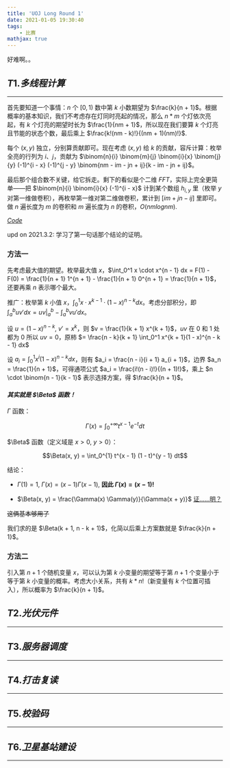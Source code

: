```yaml
---
title: 'UOJ Long Round 1'
date: 2021-01-05 19:30:40
tags: 
    - 比赛
mathjax: true
---
```


好难啊。。

## $T1. 多线程计算$
---

首先要知道一个事情：$n$ 个 $[0, 1)$ 数中第 $k$ 小数期望为 $\frac{k}{n + 1}$。根据概率的基本知识，我们不考虑存在灯同时亮起的情况，那么 $n * m$ 个灯依次亮起，有 $k$ 个灯亮的期望时长为 $\frac{1}{nm + 1}$，所以现在我们要算 $k$ 个灯亮且节能的状态个数，最后乘上 $\frac{k!(nm - k)!}{(nm + 1)(nm)!}$.

每个 $(x, y)$ 独立，分别算贡献即可。现在考虑 $(x, y)$ 给 $k$ 的贡献，容斥计算：枚举全亮的行列为 $i$、$j$，贡献为 $\binom{n}{i} \binom{m}{j} \binom{i}{x} \binom{j}{y} (-1)^{i - x} (-1)^{j - y} \binom{nm - im - jn + ij}{k - im - jn + ij}$。

最后那个组合数不关键，给它拆走。剩下的看似是个二维 $FFT$，实际上完全更简单——把 $\binom{n}{i} \binom{i}{x} (-1)^{i - x}$ 计到某个数组 $h_{i, y}$ 里（枚举 $y$ 对第一维做卷积），再枚举第一维对第二维做卷积，累计到 $[im + jn - ij]$ 里即可。做 $n$ 遍长度为 $m$ 的卷积和 $m$ 遍长度为 $n$ 的卷积，$O(nmlognm)$.

[$Code$](https://uoj.ac/submission/446428)

upd on 2021.3.2:
学习了第一句话那个结论的证明。

### 方法一

先考虑最大值的期望。枚举最大值 $x$，$\int_0^1 x \cdot x^{n - 1} dx = F(1) - F(0) = \frac{1}{n + 1} 1^{n + 1} - \frac{1}{n + 1} 0^{n + 1} = \frac{1}{n + 1}$，还要再乘 $n$ 表示哪个最大。

推广：枚举第 $k$ 小值 $x$，$\int_0^1 x \cdot x^{k - 1} \cdot (1 - x)^{n - k} dx$。考虑分部积分，即 $\int_a^b uv' dx = uv|_a^b - \int_a^b vu' dx$。

设 $u = (1 - x)^{n - k}$, $v' = x^k$，则 $v = \frac{1}{k + 1} x^{k + 1}$，$uv$ 在 $0$ 和 $1$ 处都为 $0$ 所以 $uv = 0$，原柿 $= \frac{n - k}{k + 1} \int_0^1 x^{k + 1}(1 - x)^{n - k - 1} dx$

设 $a_i = \int_0^1 x^i(1 - x)^{n - k} dx$，则有 $a_i = \frac{n - i}{i + 1} a_{i + 1}$，边界 $a_n = \frac{1}{n + 1}$，可得通项公式 $a_i = \frac{i!(n - i)!}{(n + 1)!}$，乘上 $n \cdot \binom{n - 1}{k - 1}$ 表示选择方案，得 $\frac{k}{n + 1}$。

#### *其实就是 $\Beta$ 函数！*

$\Gamma$ 函数：

$$\Gamma(x) = \int_0^{+\infty} t^{x - 1} e^{-t} dt$$

$\Beta$ 函数（定义域是 $x > 0$, $y > 0$）：

$$\Beta(x, y) = \int_0^{1} t^{x - 1} (1 - t)^{y - 1} dt$$

结论：

- $\Gamma(1) = 1$, $\Gamma(x) = (x - 1) \Gamma(x - 1)$, **因此 $\Gamma(x) = (x - 1)!$**

- $\Beta(x, y) = \frac{\Gamma(x) \Gamma(y)}{\Gamma(x + y)}$ [证……明？](https://blog.csdn.net/xhf0374/article/details/53946146)

~~这俩基本够用了~~

我们求的是 $\Beta(k + 1, n - k + 1)$，化简以后乘上方案数就是 $\frac{k}{n + 1}$。

### 方法二

引入第 $n + 1$ 个随机变量 $x$，可以认为第 $k$ 小变量的期望等于第 $n + 1$ 个变量小于等于第 $k$ 小变量的概率。考虑大小关系，共有 $k * n!$（新变量有 $k$ 个位置可插入），所以概率为 $\frac{k}{n + 1}$。

## $T2. 光伏元件$
---

## $T3. 服务器调度$
---

## $T4. 打击复读$
---

## $T5. 校验码$
---

## $T6. 卫星基站建设$
---